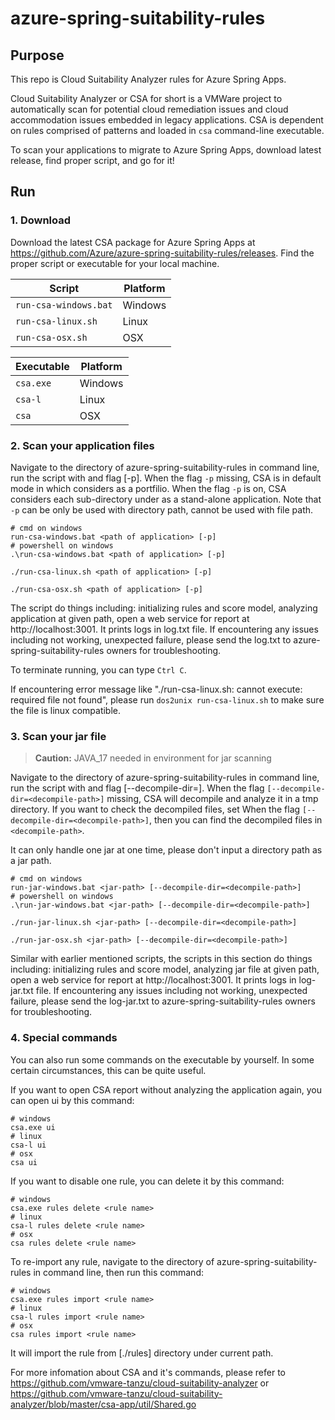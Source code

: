 # azure-spring-suitability-rules

## Purpose
This repo is Cloud Suitability Analyzer rules for Azure Spring Apps. 

Cloud Suitability Analyzer or CSA for short is a VMWare project to automatically scan for potential cloud remediation issues and cloud accommodation issues embedded in legacy applications.
CSA is dependent on rules comprised of patterns and loaded in `csa` command-line executable. 

To scan your applications to migrate to Azure Spring Apps, download latest release, find proper script, and go for it!

## Run

### 1. Download
Download the latest CSA package for Azure Spring Apps at https://github.com/Azure/azure-spring-suitability-rules/releases.
Find the proper script or executable for your local machine.

|         Script         | Platform |
| ---------------------- | -------- |
| `run-csa-windows.bat`  | Windows  |
| `run-csa-linux.sh`     | Linux    |
| `run-csa-osx.sh`       | OSX      |

| Executable | Platform |
| ---------- | -------- |
| `csa.exe`  | Windows  |
| `csa-l`    | Linux    |
| `csa`      | OSX      |

### 2. Scan your application files

Navigate to the directory of azure-spring-suitability-rules in command line, run the script with <path of application> and flag [-p].
When the flag `-p` missing, CSA is in default mode in which considers <path of application> as a portfilio. 
When the flag `-p` is on, CSA considers each sub-directory under <path of application> as a stand-alone application.
Note that `-p` can be only be used with directory path, cannot be used with file path.

```command
# cmd on windows
run-csa-windows.bat <path of application> [-p]
# powershell on windows
.\run-csa-windows.bat <path of application> [-p]
```
```command
./run-csa-linux.sh <path of application> [-p]
```
```command
./run-csa-osx.sh <path of application> [-p]
```

The script do things including: initializing rules and score model, analyzing application at given path, open a web service for report at http://localhost:3001.
It prints logs in log.txt file. If encountering any issues including not working, unexpected failure, please send the log.txt to azure-spring-suitability-rules owners for troubleshooting.

To terminate running, you can type `Ctrl C`.

If encountering error message like "./run-csa-linux.sh: cannot execute: required file not found", please run `dos2unix run-csa-linux.sh` to make sure the file is linux compatible.

### 3. Scan your jar file

> **Caution:** JAVA_17 needed in environment for jar scanning

Navigate to the directory of azure-spring-suitability-rules in command line, run the script with <jar path> and flag [--decompile-dir=<decompile-path>].
When the flag `[--decompile-dir=<decompile-path>]` missing, CSA will decompile and analyze it in a tmp directory.
If you want to check the decompiled files, set When the flag `[--decompile-dir=<decompile-path>]`, then you can find the decompiled files in `<decompile-path>`.

It can only handle one jar at one time, please don't input a directory path as a jar path.

```command
# cmd on windows
run-jar-windows.bat <jar-path> [--decompile-dir=<decompile-path>]
# powershell on windows
.\run-jar-windows.bat <jar-path> [--decompile-dir=<decompile-path>]
```
```command
./run-jar-linux.sh <jar-path> [--decompile-dir=<decompile-path>]
```
```command
./run-jar-osx.sh <jar-path> [--decompile-dir=<decompile-path>]
```
Similar with earlier mentioned scripts, the scripts in this section do things including: initializing rules and score model, analyzing jar file at given path, open a web service for report at http://localhost:3001.
It prints logs in log-jar.txt file. If encountering any issues including not working, unexpected failure, please send the log-jar.txt to azure-spring-suitability-rules owners for troubleshooting. 

### 4. Special commands

You can also run some commands on the executable by yourself.
In some certain circumstances, this can be quite useful.

If you want to open CSA report without analyzing the application again, you can open ui by this command:
```command
# windows
csa.exe ui
# linux
csa-l ui
# osx
csa ui
```
If you want to disable one rule, you can delete it by this command:
```command
# windows
csa.exe rules delete <rule name>
# linux
csa-l rules delete <rule name>
# osx
csa rules delete <rule name>
```
To re-import any rule, navigate to the directory of azure-spring-suitability-rules in command line, then run this command:
```command
# windows
csa.exe rules import <rule name>
# linux
csa-l rules import <rule name>
# osx
csa rules import <rule name>
```
It will import the rule from [./rules] directory under current path.

For more infomation about CSA and it's commands, please refer to https://github.com/vmware-tanzu/cloud-suitability-analyzer or https://github.com/vmware-tanzu/cloud-suitability-analyzer/blob/master/csa-app/util/Shared.go
